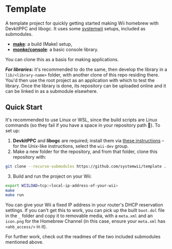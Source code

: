 # Template

A template project for quickly getting started making Wii homebrew with DevkitPPC and libogc. It uses some [systemwii](https://github.com/systemwii) setups, included as submodules.
- [**make**](https://github.com/systemwii/make): a build (Make) setup,
- [**monke/console**](https://github.com/systemwii/monke): a basic console library.

You can clone this as a basis for making applications.

***For libraries:*** it's recommended to do the same, then develop the library in a `lib/<library-name>` folder, with another clone of this repo residing there. You'd then use the root project as an application with which to test the library. Once the library is done, its repository can be uploaded online and it can be linked in as a submodule elsewhere.

## Quick Start
It's recommended to use Linux or WSL, since the build scripts are Linux commands (so they fail if you have a space in your repository path 😤). To set up:
1. **DevkitPPC** and **libogc** are required; install them via [these instructions](https://devkitpro.org/wiki/Getting_Started) – for the Unix-like instructions, select the `wii-dev` group.
2. Make a new folder for the repository, and from that folder, clone this repository with:
```bash
git clone --recurse-submodules https://github.com/systemwii/template .
```
3. Build and run the project on your Wii:
```bash
export WIILOAD=tcp:<local-ip-address-of-your-wii>
make
make run
```
You can give your Wii a fixed IP address in your router's DHCP reservation settings. If you can't get this to work, you can pick up the built `boot.dol` file in the `_` folder and copy it to removable media, with a `meta.xml` and an `icon.png` for the Homebrew Channel (in this case, ensure your `meta.xml` has `<ahb_access/>` in it).

For further work, check out the readmes of the two included submodules mentioned above.
